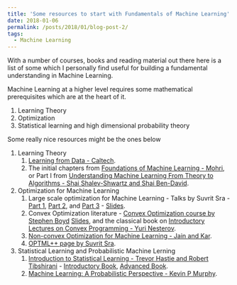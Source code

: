 ```yaml
---
title: 'Some resources to start with Fundamentals of Machine Learning'
date: 2018-01-06
permalink: /posts/2018/01/blog-post-2/
tags:
  - Machine Learning
---
```


With a number of courses, books and reading material out there here is a list of some which I personally find useful for building a fundamental understanding in Machine Learning.

Machine Learning at a higher level requires some mathematical prerequisites which are at the heart of it.
1. Learning Theory
2. Optimization
3. Statistical learning and high dimensional probability theory

Some really nice resources might be the ones below
1. Learning Theory
	1. [Learning from Data - Caltech](https://www.youtube.com/watch?v=mbyG85GZ0PI&list=PLD63A284B7615313A).
	2. The initial chapters from [Foundations of Machine Learning - Mohri](https://libgen.pw/download/book/5a1f05453a044650f50e3ec5), or Part I from [Understanding Machine Learning From Theory to Algorithms - Shai Shalev-Shwartz and Shai Ben-David](http://www.cs.huji.ac.il/~shais/UnderstandingMachineLearning/understanding-machine-learning-theory-algorithms.pdf).
2. Optimization for Machine Learning
	1. Large scale optimization for Machine Learning - Talks by Suvrit Sra - [Part 1](https://www.youtube.com/watch?v=AYcfpq5hH5g), [Part 2](https://www.youtube.com/watch?v=rNwkvvm2Hes), and [Part 3](https://www.youtube.com/watch?v=YwaWFto9KoQ) - [Slides](http://suvrit.de/teach/msr2015/index.html).
	2. Convex Optimization literature - [Convex Optimization course by Stephen Boyd](https://www.youtube.com/watch?v=McLq1hEq3UY&list=PL3940DD956CDF0622) [Slides](http://mlss11.bordeaux.inria.fr/docs/mlss11Bordeaux_Vandenberghe.pdf), and the classical book on [Introductory Lectures on Convex Programming - Yuri Nesterov](http://citeseerx.ist.psu.edu/viewdoc/download?doi=10.1.1.693.855&rep=rep1&type=pdf).
	3. [Non-convex Optimization for Machine Learning - Jain and Kar](https://arxiv.org/pdf/1712.07897.pdf).
	4. [OPTML++ page by Suvrit Sra](http://suvrit.de/mit/optml++/index.html).
3. Statistical Learning and Probabilistic Machine Lerning
	1. [Introduction to Statistical Learning - Trevor Hastie and Robert Tibshirani](https://www.youtube.com/user/dataschool/playlists?sort=dd&view=50&shelf_id=4) - [Introductory Book](http://www-bcf.usc.edu/~gareth/ISL/ISLR\%20First\%20Printing.pdf), [Advanced Book](https://web.stanford.edu/~hastie/Papers/ESLII.pdf).
	2. [Machine Learning: A Probabilistic Perspective - Kevin P Murphy](http://dsd.future-lab.cn/members/2015nlp/Machine_Learning.pdf).